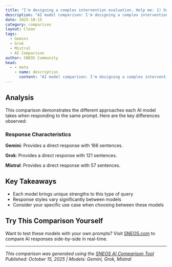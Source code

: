 ```yaml
---
title: "I'm designing a complex intervention evaluation. Help me: 1) Use MRC framework for complex interventions"
description: "AI model comparison: I'm designing a complex intervention evaluation. Help me: 1) Use MRC framework for complex intervent..."
date: 2025-10-15
category: comparison
layout: Clean
tags:
  - Gemini
  - Grok
  - Mistral
  - AI Comparison
author: SNEOS Community
head:
  - - meta
    - name: description
      content: "AI model comparison: I'm designing a complex intervention evaluation. Help me: 1) Use MRC framework for complex interventions..."
---
```


<ChatComparison
  title="I'm designing a complex intervention evaluation. Help me: 1) Use MRC framework for complex interventions"
  prompt="I'm designing a complex intervention evaluation. Help me: 1) Use MRC framework for complex interventions"
  :responses='{"Gemini": "That\u0027s an excellent choice! The Medical Research Council (MRC) framework for developing and evaluating complex interventions is widely regarded as the gold standard. It provides a systematic, iterative, and flexible approach, especially valuable for interventions with multiple interacting components, varied contexts, and numerous outcomes.\n\nIt\u0027s important to note that the MRC framework was updated in 2019 to be less linear and more cyclical/iterative than its earlier versions (2000, 2007). We\u0027ll focus on the principles of the 2019 update.\n\n---\n\n## The MRC Framework for Complex Interventions (2019 Update)\n\nThe 2019 MRC framework emphasizes **three core functions** (developing/refining, evaluating, and implementing) and **four key elements** (context, theory, engagement, and process evaluation) that should be considered throughout the entire intervention lifecycle. These are not rigid phases, but rather interlinked activities that inform each other.\n\n### Why Use the MRC Framework for Your Evaluation?\n\n*   **Systematic Approach:** Provides a structured way to think through all aspects of a complex intervention.\n*   **Increases Rigor:** Helps ensure the intervention is well-developed, theoretically sound, and evaluated appropriately.\n*   **Enhances Understanding:** Moves beyond \u0022does it work?\u0022 to \u0022how, why, for whom, and in what circumstances does it work (or not work)?\u0022.\n*   **Improves Transferability:** By understanding context and mechanisms, it helps determine if an intervention can be adapted and implemented successfully elsewhere.\n*   **Reduces Wasted Resources:** By identifying problems early through pilot and feasibility studies, it can prevent investing in ineffective or poorly designed interventions.\n\n---\n\n### Applying the MRC Framework to Your Complex Intervention Evaluation Design\n\nHere\u0027s a breakdown of how to apply the framework, broken down by its core functions and key elements, with questions to guide your evaluation design:\n\n#### A. Core Function 1: Developing and Refining the Intervention\n\nThis stage focuses on understanding the problem, designing the intervention, and ensuring its theoretical soundness and feasibility.\n\n1.  **Understanding the Problem \u0026 Needs Assessment:**\n    *   What health/social problem are you trying to address?\n    *   Who is affected, and how?\n    *   What are the underlying causes and contributing factors (e.g., individual, social, environmental)?\n    *   What existing evidence or interventions are there? What are their strengths and weaknesses?\n    *   *Evaluation Question:* How will you assess the specific needs of your target population and context before designing the intervention? (e.g., qualitative research, epidemiological data, stakeholder consultations).\n\n2.  **Identifying Intervention Components \u0026 Active Ingredients:**\n    *   What specific actions, activities, or strategies will make up your intervention?\n    *   What are the \u0022active ingredients\u0022 \u2013 the core components believed to produce change?\n    *   How do these components interact with each other?\n    *   *Evaluation Question:* How will you define and describe each component of your intervention so it can be consistently understood and potentially delivered?\n\n3.  **Developing the Intervention\u0027s Theory (Theory of Change / Logic Model):**\n    *   How is the intervention *supposed* to work? What are the causal pathways from intervention activities to intended outcomes?\n    *   What are the underlying assumptions about how change will occur?\n    *   What are the short-term, intermediate, and long-term outcomes you expect?\n    *   *Evaluation Question:* How will you explicitly articulate your Theory of Change or Logic Model? This will guide your evaluation questions about mechanisms and mediators.\n\n4.  **Feasibility and Piloting:**\n    *   Can the intervention be delivered as planned in your target setting? (e.g., resources, skills, time, acceptability)\n    *   Is it acceptable to the target population and implementers?\n    *   What are the potential challenges to delivery and uptake?\n    *   How stable are the intervention components? Can they be standardized sufficiently?\n    *   *Evaluation Question:* How will you conduct a feasibility or pilot study to test delivery, refine materials, assess recruitment strategies, and refine your outcome measures before a full-scale evaluation? What criteria will indicate readiness for a full evaluation?\n\n#### B. Core Function 2: Evaluating the Intervention\n\nThis stage assesses whether the intervention achieves its intended outcomes, how it works, and for whom.\n\n1.  **Defining Outcomes:**\n    *   What are the primary outcomes you expect to see? (e.g., health improvement, behavior change)\n    *   What are the secondary outcomes (positive or negative)?\n    *   How will you measure these outcomes reliably and validly?\n    *   When will you measure them (e.g., short-term, medium-term, long-term follow-up)?\n    *   *Evaluation Question:* What specific quantitative and/or qualitative measures will you use for each outcome, and what data collection methods will you employ?\n\n2.  **Choosing an Evaluation Design:**\n    *   Given the complexity, context, and stage of development, what is the most appropriate evaluation design?\n        *   **Randomized Controlled Trial (RCT):** If the intervention is stable and suitable for randomization, and you want to establish effectiveness.\n        *   **Quasi-Experimental Designs:** If randomization isn\u0027t possible (e.g., stepped-wedge, controlled before-and-after).\n        *   **Realist Evaluation:** To understand *what works for whom in what circumstances and why*. This is often highly suitable for complex interventions where context and mechanisms are critical.\n        *   **Process Evaluation (always essential for complex interventions):** To understand implementation, mechanisms, and contextual factors (see below).\n    *   *Evaluation Question:* Justify your chosen design based on its ability to answer your key evaluation questions about effectiveness, mechanisms, and context. How will you minimize bias?\n\n3.  **Power and Sample Size:**\n    *   Based on your primary outcome, what is the required sample size to detect a meaningful effect with sufficient power?\n    *   *Evaluation Question:* How will you calculate and achieve the necessary sample size for your evaluation?\n\n4.  **Ethical Considerations:**\n    *   How will you ensure informed consent, confidentiality, and participant safety?\n    *   What ethical review processes are required?\n    *   *Evaluation Question:* Outline your ethical approval process and how you will address any potential ethical dilemmas inherent in your intervention or evaluation design.\n\n5.  **Economic Evaluation:**\n    *   What are the costs associated with delivering the intervention?\n    *   What are the benefits in monetary terms or Quality-Adjusted Life Years (QALYs)?\n    *   Is the intervention cost-effective or cost-beneficial?\n    *   *Evaluation Question:* Will you include an economic evaluation? If so, what type (e.g., cost-effectiveness, cost-benefit) and how will you collect cost and outcome data?\n\n#### C. Core Function 3: Implementing the Intervention\n\nThis stage considers how the intervention can be successfully integrated into routine practice and sustained over time. While often post-evaluation, early consideration informs development and evaluation.\n\n1.  **Dissemination and Knowledge Translation:**\n    *   How will the findings of your evaluation be shared with relevant stakeholders (e.g., policymakers, practitioners, target population)?\n    *   How will you facilitate the uptake and use of the evidence?\n    *   *Evaluation Question:* What is your dissemination strategy? How will you tailor messages for different audiences?\n\n2.  **Scale-up and Sustainability:**\n    *   What are the potential facilitators and barriers to scaling up the intervention to a wider population or different settings?\n    *   How can the intervention be adapted to different contexts while maintaining its active ingredients?\n    *   What resources (financial, human, infrastructural) are needed for sustainable implementation?\n    *   *Evaluation Question:* Will your evaluation include a component that specifically assesses the facilitators and barriers to future implementation and sustainability? (Often addressed through qualitative process evaluation components).\n\n---\n\n### D. Key Elements (Cross-Cutting Throughout All Functions)\n\nThese four elements must be considered at every stage of the intervention lifecycle.\n\n1.  **Context:**\n    *   **What it is:** The social, cultural, political, economic, and organizational environment in which the intervention is developed, delivered, and evaluated. It critically influences how an intervention works.\n    *   **Application:**\n        *   **Development:** Understand the initial context to tailor the intervention.\n        *   **Evaluation:** Measure and analyze how contextual factors (e.g., organizational culture, policy changes, community readiness) influence intervention delivery, mechanisms, and outcomes.\n        *   **Implementation:** Consider how the intervention needs to be adapted for different contexts during scale-up.\n    *   *Evaluation Questions:* How will you identify and characterize relevant contextual factors? How will you measure their influence on both intervention delivery and outcomes? (e.g., using ethnographic methods, organizational surveys, policy analysis).\n\n2.  **Theory:**\n    *   **What it is:** The explicit articulation of how the intervention is expected to bring about change (your Theory of Change or Logic Model).\n    *   **Application:**\n        *   **Development:** Guides the design of the intervention components.\n        *   **Evaluation:** Provides testable hypotheses about the mechanisms of change, mediators, and moderators. Your evaluation should aim to confirm, refute, or refine this theory.\n        *   **Implementation:** Helps understand why an intervention might work differently in new settings.\n    *   *Evaluation Questions:* How will your evaluation design specifically test the various steps and assumptions within your Theory of Change? What data will you collect to assess whether the proposed mechanisms are indeed operating?\n\n3.  **Engagement:**\n    *   **What it is:** Involving relevant stakeholders (e.g., target population, practitioners, policymakers, community groups) throughout the entire intervention process.\n    *   **Application:**\n        *   **Development:** Co-designing the intervention, ensuring acceptability and relevance.\n        *   **Evaluation:** Informing evaluation questions, ensuring ethical conduct, interpreting findings.\n        *   **Implementation:** Facilitating uptake, ensuring sustainability.\n    *   *Evaluation Questions:* Who are your key stakeholders? How will you engage them meaningfully at each stage of your intervention and evaluation design? (e.g., advisory groups, participatory methods, patient and public involvement (PPI)).\n\n4.  **Process Evaluation:**\n    *   **What it is:** A study conducted alongside the main outcome evaluation to understand *how* the intervention was delivered, *what* mechanisms of change were activated, and *how* context influenced its delivery and effects. This is arguably the *most critical* element for complex interventions.\n    *   **Application:** Integral to all phases, but particularly crucial during piloting and the main evaluation.\n    *   *Evaluation Questions:* Your process evaluation should address:\n        *   **Fidelity:** Was the intervention delivered as intended? To what extent?\n        *   **Dose:** How much of the intervention did participants receive?\n        *   **Reach:** Who received the intervention, and who didn\u0027t? What are the characteristics of completers vs. non-completers?\n        *   **Recruitment:** How effective were recruitment strategies?\n        *   **Mechanisms of Change:** Did the hypothesized mechanisms (from your Theory of Change) operate as expected? How did participants experience the intervention?\n        *   **Contextual Factors:** What contextual factors facilitated or hindered delivery and effectiveness?\n        *   **Adaptations:** Were there any adaptations to the intervention, and why?\n\n---\n\n### Practical Tips for Your Design\n\n*   **Start Early:** Begin thinking about evaluation from the very first stages of intervention development.\n*   **Be Iterative:** The MRC framework is not a one-shot deal. Expect to revisit and refine your intervention and evaluation plan multiple times.\n*   **Mixed Methods:** Complex interventions often benefit greatly from mixed-methods approaches (combining quantitative and qualitative data) to fully understand both outcomes and processes.\n*   **Documentation:** Keep detailed records of all decisions, changes, and rationale. This is crucial for transparency and understanding the evolution of your intervention.\n*   **Expertise:** Don\u0027t hesitate to involve experts in various fields (e.g., statistics, qualitative research, implementation science, economics, specific subject matter) at different stages.\n\nBy systematically working through these functions and elements, you will develop a robust and comprehensive evaluation plan for your complex intervention, maximizing its potential for success and informing future policy and practice. Good luck!", "Grok": "### MRC Framework for Developing and Evaluating Complex Interventions\n\nThe Medical Research Council (MRC) framework is a widely used guideline for designing, developing, and evaluating complex interventions in health and social care research. Complex interventions involve multiple interacting components and are often challenging to implement and evaluate due to their context-dependence. The MRC provides two key frameworks: one for *developing* and *feathering* interventions (updated in 2000 and refined in 2008), and a more recent one for *evaluating* them (published in 2021). Since you\u0027re designing an evaluation, I\u0027ll focus on the evaluation framework while briefly noting how development ties in. This ensures a rigorous, evidence-based approach to assess effectiveness, mechanisms, and implementation.\n\nI\u0027ll structure this response around the core phases of the MRC evaluation framework, with practical steps tailored to your complex intervention evaluation. These phases are not strictly linear\u2014they can overlap or iterate based on your needs (e.g., pilot testing before full evaluation).\n\n#### 1. **Identification of the Theory of Change (Pre-Evaluation Development Phase)**\n   Before evaluation, ensure your intervention has a clear theoretical foundation. This isn\u0027t strictly part of the evaluation framework but is essential for robust assessment.\n   - **Key Steps**:\n     - Map out how the intervention is expected to work: Identify inputs (resources), activities, outputs, outcomes, and impacts. Use logic models or causal diagrams to link components (e.g., behavioral change mechanisms via theory like the COM-B model for behavior).\n     - Consider context: Factors like setting, population, and delivery mode that influence outcomes.\n   - **Why It Matters for Evaluation**: A well-defined theory helps you select appropriate outcomes and methods, avoiding \u0022black box\u0022 evaluations where you can\u0027t explain *why* something works.\n   - **Practical Tip**: Tools like the UK\u0027s NICE guidelines or software (e.g., Logic Model Builder) can help visualize this. If your intervention is underway, audit existing documentation to refine it.\n\n#### 2. **Modeling (Feasibility and Piloting)**\n   This phase tests the intervention\u0027s practicality before full-scale evaluation, identifying issues early to refine your design.\n   - **Key Steps**:\n     - Conduct feasibility studies: Assess recruitment, retention, data collection, and acceptability (e.g., via qualitative interviews with stakeholders).\n     - Pilot the intervention: Run a small-scale version to estimate variability in outcomes and refine procedures.\n     - Model processes: Simulate implementation using process mapping to predict barriers (e.g., staff training needs).\n   - **Evaluation Focus**: Collect preliminary data on process (e.g., fidelity to protocol) and outcomes (e.g., short-term effects). Use mixed methods: quantitative for effect sizes, qualitative for user feedback.\n   - **Practical Tip**: Aim for 20-50% of your target sample size in pilots. Measure implementation fidelity (e.g., % of sessions delivered as planned) using frameworks like RE-AIM (Reach, Effectiveness, Adoption, Implementation, Maintenance).\n\n#### 3. **Main Evaluation Phase**\n   This is the core of your evaluation: Assess *what works, for whom, in what contexts, and how*. The MRC emphasizes a mixed-methods approach, moving beyond simple RCTs to include process and economic evaluations.\n   \n   - **3a. Assess Effectiveness**\n     - **Key Steps**: Choose designs based on your question\u2014RCTs for causal inference if feasible, but consider alternatives like stepped-wedge or natural experiments for complex settings where randomization is hard.\n       - Primary outcomes: Clinical or behavioral changes (e.g., reduced hospital admissions in a community health program).\n       - Power calculations: Ensure sample size accounts for clustering (e.g., in multi-site interventions) using tools like G*Power.\n     - **Why It Matters**: Complex interventions often have variable effects; subgroup analyses can reveal moderators (e.g., age or socioeconomic status).\n     - **Practical Tip**: If RCT isn\u0027t possible, use quasi-experimental designs like interrupted time series. Report using CONSORT or TIDieR guidelines for transparency.\n\n   - **3b. Understand Implementation (Process Evaluation)**\n     - **Key Steps**: Examine how the intervention is delivered, received, and adapted. Use the MRC\u0027s process evaluation guidance (2015) to address:\n       - Mechanisms of impact: What triggers change? (E.g., qualitative analysis of participant experiences.)\n       - Contextual factors: Barriers/enablers via frameworks like CFIR (Consolidated Framework for Implementation Research).\n       - Data sources: Interviews, observations, logs.\n     - **Evaluation Focus**: Track fidelity, reach, and adaptations. This explains variations in effectiveness (e.g., why it worked better in urban vs. rural sites).\n     - **Practical Tip**: Integrate with effectiveness data\u2014e.g., use realist evaluation to test \u0022context-mechanism-outcome\u0022 configurations.\n\n   - **3c. Assess Mechanisms and Economic Aspects**\n     - **Key Steps**:\n       - Mechanisms: Probe underlying processes (e.g., via mediation analysis in stats software like R or Stata, or theory-driven qualitative work).\n       - Economic evaluation: Calculate cost-effectiveness (e.g., ICER\u2014Incremental Cost-Effectiveness Ratio) using trial data or modeling.\n     - **Practical Tip**: For complexity, use decision trees or Markov models to simulate long-term costs/benefits.\n\n#### 4. **Evaluation of Impact and Sustainability**\n   Post-implementation, assess broader effects and long-term viability.\n   - **Key Steps**:\n     - Impact evaluation: Measure population-level effects (e.g., via cohort studies or registries) and unintended consequences.\n     - Sustainability: Evaluate scalability, maintenance, and equity (e.g., does it reduce health inequalities?).\n     - Long-term follow-up: Track outcomes 1-5 years post-intervention.\n   - **Practical Tip**: Use frameworks like Donabedian\u0027s structure-process-outcome model to structure reporting. Involve stakeholders (e.g., patients, policymakers) for real-world relevance.\n\n#### Key Considerations for Your Design\n- **Mixed Methods Integration**: Combine quantitative (e.g., regression models for outcomes) with qualitative (e.g., thematic analysis) to capture complexity. Triangulate findings to build confidence.\n- **Ethical and Practical Issues**: Ensure informed consent, especially for adaptive interventions. Address equity\u2014e.g., via subgroup analyses.\n- **Reporting and Dissemination**: Follow MRC-endorsed standards like CONSORT for trials or SRQR for qualitative. Publish openly to inform future work.\n- **Resources**: \n  - MRC Guidance: Download the full 2021 report from mrc.ukri.org (free PDF).\n  - Examples: Look at evaluations like the UK\u0027s Improving Access to Psychological Therapies (IAPT) program, which used MRC principles.\n  - Tools: For stats, consider Stata/SPSS; for qualitative, NVivo. Budget 10-20% of your evaluation for process aspects.\n\nThis framework promotes iterative, context-sensitive evaluation, helping you avoid common pitfalls like underestimating implementation challenges. If you provide more details about your intervention (e.g., health-focused? Multi-component?), I can refine this further\u2014e.g., suggest specific methods or examples.", "Mistral": "The Medical Research Council (MRC) framework for developing and evaluating complex interventions is a widely used approach to ensure that interventions are systematically developed, tested, and implemented. The framework consists of several key phases:\n\n1. **Development Phase**:\n   - **Identify the Evidence Base**: Review existing literature and evidence to understand the problem and identify potential solutions.\n   - **Identify/Develop Theory**: Develop a theoretical understanding of how the intervention might work. This includes identifying the key components of the intervention and how they interact.\n   - **Modeling**: Use qualitative and quantitative methods to model the processes and outcomes of the intervention. This can include pilot studies, focus groups, and simulations.\n   - **Feasibility/Piloting**: Conduct feasibility and pilot studies to test the intervention in a small-scale setting. This helps to refine the intervention and identify any practical issues.\n\n2. **Evaluation Phase**:\n   - **Assessing Feasibility**: Conduct a feasibility study to assess whether the intervention can be delivered as intended and whether it is acceptable to participants and providers.\n   - **Efficacy**: Conduct a randomized controlled trial (RCT) or other appropriate study design to assess the efficacy of the intervention under ideal conditions.\n   - **Effectiveness**: Conduct a pragmatic trial to assess the effectiveness of the intervention in real-world settings.\n\n3. **Implementation Phase**:\n   - **Implementation**: Develop strategies for implementing the intervention in routine practice. This includes identifying barriers and facilitators to implementation.\n   - **Sustainability**: Assess the sustainability of the intervention over time and develop strategies to ensure long-term adoption.\n   - **Scalability**: Consider how the intervention can be scaled up to reach a larger population.\n\n4. **Long-Term Follow-Up**:\n   - **Monitoring and Evaluation**: Continuously monitor and evaluate the intervention to ensure it remains effective and to identify any need for adaptation.\n   - **Adaptation**: Be prepared to adapt the intervention based on feedback and changing circumstances.\n\n### Applying the MRC Framework to Your Intervention\n\n1. **Development Phase**:\n   - **Identify the Evidence Base**: Conduct a literature review to understand the current state of knowledge about your intervention. Identify any gaps in the evidence.\n   - **Identify/Develop Theory**: Develop a logic model or theory of change that outlines how your intervention is expected to work. Identify the key components and mechanisms of action.\n   - **Modeling**: Use qualitative methods such as interviews or focus groups to gather insights from stakeholders. Conduct pilot studies to test the intervention in a controlled setting.\n   - **Feasibility/Piloting**: Run a small-scale pilot study to assess the feasibility of the intervention. Gather data on acceptability, practicality, and any unforeseen challenges.\n\n2. **Evaluation Phase**:\n   - **Assessing Feasibility**: Conduct a feasibility study to determine if the intervention can be delivered as intended. Assess participant recruitment, data collection methods, and any logistical issues.\n   - **Efficacy**: Design and conduct an RCT to test the efficacy of the intervention under controlled conditions. Ensure that the study is adequately powered and that outcomes are clearly defined.\n   - **Effectiveness**: Conduct a pragmatic trial to assess the effectiveness of the intervention in real-world settings. This may involve a larger, more diverse sample and less stringent inclusion criteria.\n\n3. **Implementation Phase**:\n   - **Implementation**: Develop an implementation plan that includes strategies for training providers, engaging stakeholders, and addressing barriers to adoption.\n   - **Sustainability**: Assess the long-term sustainability of the intervention. Consider factors such as cost, resource requirements, and ongoing support.\n   - **Scalability**: Develop a plan for scaling up the intervention to reach a larger population. Consider the resources and infrastructure needed for widespread adoption.\n\n4. **Long-Term Follow-Up**:\n   - **Monitoring and Evaluation**: Establish a system for ongoing monitoring and evaluation. Use both quantitative and qualitative methods to assess the intervention\u0027s impact over time.\n   - **Adaptation**: Be prepared to adapt the intervention based on feedback and changing circumstances. Ensure that the intervention remains relevant and effective.\n\n### Practical Steps\n\n1. **Form a Multidisciplinary Team**: Include experts in the field, stakeholders, and end-users to ensure a comprehensive approach.\n2. **Develop a Detailed Protocol**: Outline the methods, timelines, and resources needed for each phase of the evaluation.\n3. **Engage Stakeholders**: Involve stakeholders throughout the process to ensure that the intervention meets their needs and is acceptable to them.\n4. **Document Everything**: Keep detailed records of all activities, decisions, and outcomes to ensure transparency and accountability.\n\nBy following the MRC framework, you can systematically develop, evaluate, and implement your complex intervention, ensuring that it is evidence-based, effective, and sustainable."}' published-date="{DateTime.UtcNow:HH:mm}"
/>

## Analysis

This comparison demonstrates the different approaches each AI model takes when responding to the same prompt. Here are the key differences observed:

### Response Characteristics

**Gemini**: Provides a direct response with 166 sentences. 

**Grok**: Provides a direct response with 121 sentences. 

**Mistral**: Provides a direct response with 57 sentences. 

## Key Takeaways

- Each model brings unique strengths to this type of query
- Response styles vary significantly between models
- Consider your specific use case when choosing between these models

## Try This Comparison Yourself

Want to test these models with your own prompts? Visit [SNEOS.com](https://sneos.com) to compare AI responses side-by-side in real-time.

---

*This comparison was generated using the [SNEOS AI Comparison Tool](https://sneos.com)*
*Published: October 15, 2025 | Models: Gemini, Grok, Mistral*
